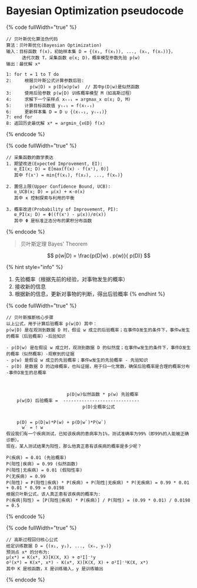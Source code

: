 # Bayesian Optimization pseudocode



{% code fullWidth="true" %}
```
// 贝叶斯优化算法伪代码
算法：贝叶斯优化(Bayesian Optimization)
输入：目标函数 f(x)，初始样本集 D = {(x₁, f(x₁)), ..., (xₙ, f(xₙ))}，
      迭代次数 T，采集函数 α(x; D)，概率模型参数先验 p(w)
输出：最优解 x*

1: for t = 1 to T do
2:     根据贝叶斯公式计算参数后验:
         p(w|D) ∝ p(D|w)p(w)  // 其中p(D|w)是似然函数
3:     使用后验参数 p(w|D) 训练概率模型 M（如高斯过程）
4:     求解下一个采样点 xₜ₊₁ = argmax_x α(x; D, M)
5:     计算目标函数值 yₜ₊₁ = f(xₜ₊₁)
6:     更新样本集 D = D ∪ {(xₜ₊₁, yₜ₊₁)}
7: end for
8: 返回历史最优解 x* = argmin_{x∈D} f(x)
```
{% endcode %}

{% code fullWidth="true" %}
```
// 采集函数的数学表达
1. 期望改进(Expected Improvement, EI):
   α_EI(x; D) = E[max(f(x) - f(x⁺), 0)]
   其中 f(x⁺) = min{f(x₁), f(x₂), ..., f(xₙ)}
   
2. 置信上限(Upper Confidence Bound, UCB):
   α_UCB(x; D) = μ(x) + κ·σ(x)
   其中 κ 控制探索与利用的平衡
   
3. 概率改进(Probability of Improvement, PI):
   α_PI(x; D) = Φ((f(x⁺) - μ(x))/σ(x))
   其中 Φ 是标准正态分布的累积分布函数
```
{% endcode %}

> 贝叶斯定理 Bayes' Theorem

$$
p(w|D) = \frac{p(D|w) . p(w)}{ p(D)}
$$

{% hint style="info" %}
1. 先验概率（根据先前的经验，对事物发生的概率）
2. 接收新的信息
3. 根据新的信息，更新对事物的判断，得出后验概率
{% endhint %}

{% code fullWidth="true" %}
```markup
// 贝叶斯推断核心步骤
以上公式，用于计算后验概率 p(w|D) 其中：
p(w|D) 是在观测到数据 D 时，假设 w 成立的后验概率；在事件D发生的条件下，事件w发生的概率（后验概率）-后验知识

- p(D|w) 是在假设 w 成立时，观测到数据 D 的似然度；在事件w发生的条件下，事件D发生的概率（似然概率）-观察到的证据
- p(w) 是假设 w 成立的先验概率；事件w发生的先验概率 - 先验知识
- p(D) 是数据 D 的边缘概率，也叫证据，用于归一化常数，确保后验概率是合理的概率分布 -事件D发生的总概率
       


                       p(D|w)似然函数 * p(w) 先验概率
    p(w|D) 后验概率 =  -----------------------------
                             p(D)全概率公式
                             
             
    p(D) = p(D|w)*P(w) + p(D|w`)*P(w`)
      w` = ! w                
假设我们有一个疾病测试，已知该疾病的患病率为1%，测试准确率为99%（即99%的人能被正确诊断）。
现在，某人测试结果为阳性，那么他真正患有该疾病的概率是多少呢？

P(疾病) = 0.01 (先验概率)
P(阳性|疾病) = 0.99 (似然函数)
P(阳性|无疾病) = 0.01 (假阳性率)
P(无疾病) = 0.99
P(阳性) = P(阳性|疾病) * P(疾病) + P(阳性|无疾病) * P(无疾病) = 0.99 * 0.01 + 0.01 * 0.99 = 0.0198
根据贝叶斯公式，该人真正患有该疾病的概率为:
P(疾病|阳性) = [P(阳性|疾病) * P(疾病)] / P(阳性) = (0.99 * 0.01) / 0.0198 = 0.5

```
{% endcode %}

{% code fullWidth="true" %}
```
// 高斯过程回归核心公式
给定训练数据 D = {(x₁, y₁), ..., (xₙ, yₙ)}
预测点 x* 的分布为:
μ(x*) = K(x*, X)[K(X, X) + σ²I]⁻¹y
σ²(x*) = K(x*, x*) - K(x*, X)[K(X, X) + σ²I]⁻¹K(X, x*)
其中 K 是核函数，X 是训练输入，y 是训练输出
```
{% endcode %}
